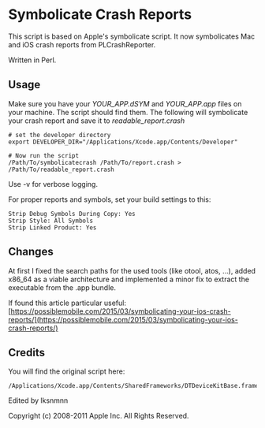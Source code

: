 # Symbolicate Crash Reports
This script is based on Apple's symbolicate script. It now symbolicates Mac and iOS crash reports from PLCrashReporter.

Written in Perl.

## Usage

Make sure you have your *YOUR_APP.dSYM* and *YOUR_APP.app* files on your machine. The script should find them. The following will symbolicate your crash report and save it to *readable_report.crash*

```
# set the developer directory
export DEVELOPER_DIR="/Applications/Xcode.app/Contents/Developer"

# Now run the script
/Path/To/symbolicatecrash /Path/To/report.crash > /Path/To/readable_report.crash
```

Use -v for verbose logging.

For proper reports and symbols, set your build settings to this:
```
Strip Debug Symbols During Copy: Yes
Strip Style: All Symbols
Strip Linked Product: Yes
```

## Changes

At first I fixed the search paths for the used tools (like otool, atos, ...), added x86_64 as a viable architecture and implemented a minor fix to extract the executable from the .app bundle.

If found this article particular useful: [https://possiblemobile.com/2015/03/symbolicating-your-ios-crash-reports/](https://possiblemobile.com/2015/03/symbolicating-your-ios-crash-reports/)

## Credits

You will find the original script here: 
```
/Applications/Xcode.app/Contents/SharedFrameworks/DTDeviceKitBase.framework/Versions/A/Resources/symbolicatecrash
```

Edited by lksnmnn

Copyright (c) 2008-2011 Apple Inc. All Rights Reserved.
